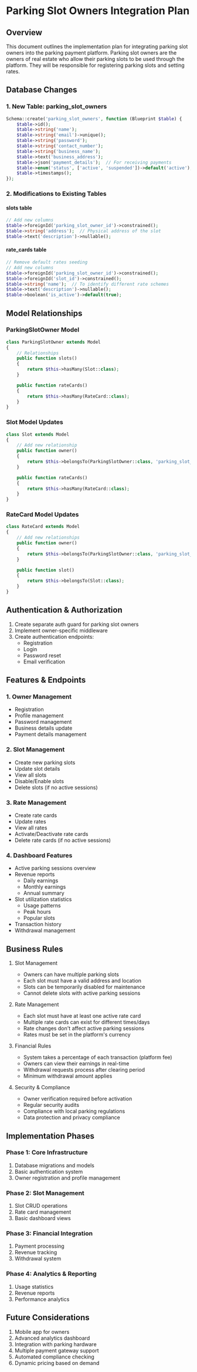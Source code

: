# Parking Slot Owners Integration Plan

## Overview

This document outlines the implementation plan for integrating parking slot owners into the parking payment platform. Parking slot owners are the owners of real estate who allow their parking slots to be used through the platform. They will be responsible for registering parking slots and setting rates.

## Database Changes

### 1. New Table: parking_slot_owners

```php
Schema::create('parking_slot_owners', function (Blueprint $table) {
    $table->id();
    $table->string('name');
    $table->string('email')->unique();
    $table->string('password');
    $table->string('contact_number');
    $table->string('business_name');
    $table->text('business_address');
    $table->json('payment_details');  // For receiving payments
    $table->enum('status', ['active', 'suspended'])->default('active');
    $table->timestamps();
});
```

### 2. Modifications to Existing Tables

#### slots table

```php
// Add new columns
$table->foreignId('parking_slot_owner_id')->constrained();
$table->string('address');  // Physical address of the slot
$table->text('description')->nullable();
```

#### rate_cards table

```php
// Remove default rates seeding
// Add new columns
$table->foreignId('parking_slot_owner_id')->constrained();
$table->foreignId('slot_id')->constrained();
$table->string('name');  // To identify different rate schemes
$table->text('description')->nullable();
$table->boolean('is_active')->default(true);
```

## Model Relationships

### ParkingSlotOwner Model

```php
class ParkingSlotOwner extends Model
{
    // Relationships
    public function slots()
    {
        return $this->hasMany(Slot::class);
    }

    public function rateCards()
    {
        return $this->hasMany(RateCard::class);
    }
}
```

### Slot Model Updates

```php
class Slot extends Model
{
    // Add new relationship
    public function owner()
    {
        return $this->belongsTo(ParkingSlotOwner::class, 'parking_slot_owner_id');
    }

    public function rateCards()
    {
        return $this->hasMany(RateCard::class);
    }
}
```

### RateCard Model Updates

```php
class RateCard extends Model
{
    // Add new relationships
    public function owner()
    {
        return $this->belongsTo(ParkingSlotOwner::class, 'parking_slot_owner_id');
    }

    public function slot()
    {
        return $this->belongsTo(Slot::class);
    }
}
```

## Authentication & Authorization

1. Create separate auth guard for parking slot owners
2. Implement owner-specific middleware
3. Create authentication endpoints:
    - Registration
    - Login
    - Password reset
    - Email verification

## Features & Endpoints

### 1. Owner Management

-   Registration
-   Profile management
-   Password management
-   Business details update
-   Payment details management

### 2. Slot Management

-   Create new parking slots
-   Update slot details
-   View all slots
-   Disable/Enable slots
-   Delete slots (if no active sessions)

### 3. Rate Management

-   Create rate cards
-   Update rates
-   View all rates
-   Activate/Deactivate rate cards
-   Delete rate cards (if no active sessions)

### 4. Dashboard Features

-   Active parking sessions overview
-   Revenue reports
    -   Daily earnings
    -   Monthly earnings
    -   Annual summary
-   Slot utilization statistics
    -   Usage patterns
    -   Peak hours
    -   Popular slots
-   Transaction history
-   Withdrawal management

## Business Rules

1. Slot Management

    - Owners can have multiple parking slots
    - Each slot must have a valid address and location
    - Slots can be temporarily disabled for maintenance
    - Cannot delete slots with active parking sessions

2. Rate Management

    - Each slot must have at least one active rate card
    - Multiple rate cards can exist for different times/days
    - Rate changes don't affect active parking sessions
    - Rates must be set in the platform's currency

3. Financial Rules

    - System takes a percentage of each transaction (platform fee)
    - Owners can view their earnings in real-time
    - Withdrawal requests process after clearing period
    - Minimum withdrawal amount applies

4. Security & Compliance
    - Owner verification required before activation
    - Regular security audits
    - Compliance with local parking regulations
    - Data protection and privacy compliance

## Implementation Phases

### Phase 1: Core Infrastructure

1. Database migrations and models
2. Basic authentication system
3. Owner registration and profile management

### Phase 2: Slot Management

1. Slot CRUD operations
2. Rate card management
3. Basic dashboard views

### Phase 3: Financial Integration

1. Payment processing
2. Revenue tracking
3. Withdrawal system

### Phase 4: Analytics & Reporting

1. Usage statistics
2. Revenue reports
3. Performance analytics

## Future Considerations

1. Mobile app for owners
2. Advanced analytics dashboard
3. Integration with parking hardware
4. Multiple payment gateway support
5. Automated compliance checking
6. Dynamic pricing based on demand
